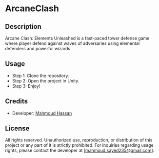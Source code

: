 # ArcaneClash

## Description
Arcane Clash: Elements Unleashed is a fast-paced tower defense game where player defend
against waves of adversaries using elemental defenders and powerful wizards.

## Usage
- Step 1: Clone the repository.
- Step 2: Open the project in Unity.
- Step 3: Enjoy!

## Credits
- Developer: [Mahmoud Hassan](https://www.linkedin.com/in/mahmoud-hassan235/)

## License
All rights reserved. Unauthorized use, reproduction, or distribution of this project or any part of it is strictly prohibited. For inquiries regarding usage rights, please contact the developer at [mahmoud.sayed235@gmail.com].
